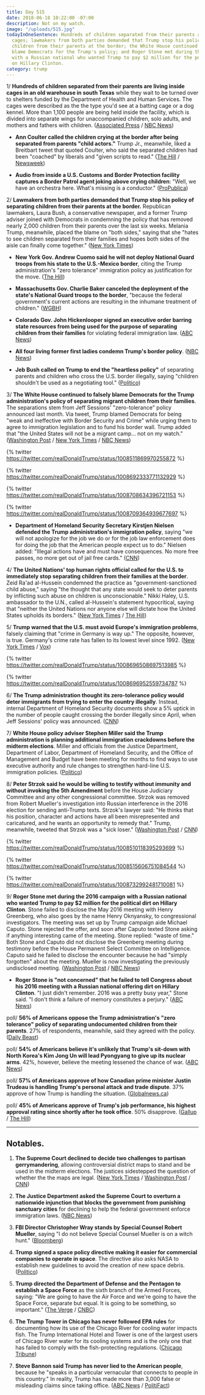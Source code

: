 ```yaml
---
title: Day 515
date: 2018-06-18 10:22:00 -07:00
description: Not on my watch.
image: "/uploads/515.jpg"
todayInOneSentence: Hundreds of children separated from their parents are living inside
  cages; lawmakers from both parties demanded that Trump stop his policy of separating
  children from their parents at the border; the White House continued to falsely
  blame Democrats for the Trump's policy; and Roger Stone met during the 2016 campaign
  with a Russian national who wanted Trump to pay $2 million for the political dirt
  on Hillary Clinton.
category: trump
---
```


1/ **Hundreds of children separated from their parents are living inside cages in an old warehouse in south Texas** while they wait to be turned over to shelters funded by the Department of Health and Human Services. The cages were described as the the type you'd see at a batting cage or a dog kennel. More than 1,100 people are being held inside the facility, which is divided into separate wings for unaccompanied children, solo adults, and mothers and fathers with children. ([Associated Press](https://www.apnews.com/9794de32d39d4c6f89fbefaea3780769) / [NBC News](https://www.nbcnews.com/news/us-news/mcallen-texas-immigration-processing-center-largest-u-s-n884126))

* **Ann Coulter called the children crying at the border after being separated from parents "child actors."** Trump Jr., meanwhile, liked a Breitbart tweet that quoted Coulter, who said the separated children had been "coached" by liberals and "given scripts to read." ([The Hill](http://thehill.com/homenews/media/392774-ann-coulter-calls-immigrant-children-child-actors) / [Newsweek](http://www.newsweek.com/donald-trump-jr-likes-tweet-suggesting-children-separated-parents-border-are-981126))

* **Audio from inside a U.S. Customs and Border Protection facility captures a Border Patrol agent joking above crying children**: "Well, we have an orchestra here. What's missing is a conductor." ([ProPublica](https://www.propublica.org/article/children-separated-from-parents-border-patrol-cbp-trump-immigration-policy))

2/ **Lawmakers from both parties demanded that Trump stop his policy of separating children from their parents at the border.** Republican lawmakers, Laura Bush, a conservative newspaper, and a former Trump adviser joined with Democrats in condemning the policy that has removed nearly 2,000 children from their parents over the last six weeks. Melania Trump, meanwhile, placed the blame on "both sides," saying that she "hates to see children separated from their families and hopes both sides of the aisle can finally come together." ([New York Times](https://www.nytimes.com/2018/06/17/us/politics/melania-trump-family-separation.html))

* **New York Gov. Andrew Cuomo said he will not deploy National Guard troops from his state to the U.S.-Mexico border**, citing the Trump administration's "zero tolerance" immigration policy as justification for the move. ([The Hill](http://thehill.com/latino/392840-cuomo-will-not-deploy-national-guard-to-border-over-trump-family-separation-policy))

* **Massachusetts Gov. Charlie Baker canceled the deployment of the state's National Guard troops to the border**, "because the federal government's current actions are resulting in the inhumane treatment of children." ([WGBH](https://www.wgbh.org/news/local-news/2018/06/18/baker-cancels-national-guard-deployment-to-border-citing-inhumane-treatment-of-children-and-families))

* **Colorado Gov. John Hickenlooper signed an executive order barring state resources from being used for the purpose of separating children from their families** for violating federal immigration law. ([ABC News](https://abcnews.go.com/Politics/governors-send-guard-units-border-family-separation-continues/story?id=55983188))

* **All four living former first ladies condemn Trump's border policy**. ([NBC News](https://www.nbcnews.com/politics/politics-news/laura-bush-separating-families-border-cruel-immoral-n884136))

* **Jeb Bush called on Trump to end the "heartless policy"** of separating parents and children who cross the U.S. border illegally, saying "children shouldn't be used as a negotiating tool." ([Politico](https://www.politico.com/story/2018/06/18/jeb-bush-trump-child-separations-650883))

3/ **The White House continued to falsely blame Democrats for the Trump administration's policy of separating migrant children from their families**. The separations stem from Jeff Sessions' "zero-tolerance" policy announced last month. Via tweet, Trump blamed Democrats for being "weak and ineffective with Border Security and Crime" while urging them to agree to immigration legislation and to fund his border wall. Trump added that "the United States will not be a migrant camp... not on my watch." ([Washington Post](https://www.washingtonpost.com/politics/white-house-insists-democrats-to-blame-for-family-separations-even-as-some-in-gop-urge-trump-to-reverse-course/2018/06/18/6626589c-72db-11e8-b4b7-308400242c2e_story.html) / [New York Times](https://www.nytimes.com/2018/06/16/us/politics/trump-democrats-separation-policy.html) / [NBC News](https://www.nbcnews.com/politics/politics-news/trump-defense-over-separating-immigrant-families-n884306))

{% twitter https://twitter.com/realDonaldTrump/status/1008511869970255872 %}

{% twitter https://twitter.com/realDonaldTrump/status/1008692333771132929 %}

{% twitter https://twitter.com/realDonaldTrump/status/1008708634396721153 %}

{% twitter https://twitter.com/realDonaldTrump/status/1008709364939677697 %}

* **Department of Homeland Security Secretary Kirstjen Nielsen defended the Trump administration's immigration policy**, saying "we will not apologize for the job we do or for the job law enforcement does for doing the job that the American people expect us to do." Nielsen added: "Illegal actions have and must have consequences. No more free passes, no more get out of jail free cards." ([CNN](https://www.cnn.com/2018/06/18/politics/kirstjen-nielsen-immigration-policy/index.html))

4/ **The United Nations' top human rights official called for the U.S. to immediately stop separating children from their families at the border**. Zeid Ra'ad al-Hussein condemned the practice as "government-sanctioned child abuse," saying "the thought that any state would seek to deter parents by inflicting such abuse on children is unconscionable." Nikki Haley, U.S. ambassador to the U.N., called al-Hussein's statement hypocritical, saying that "neither the United Nations nor anyone else will dictate how the United States upholds its borders." ([New York Times](https://www.nytimes.com/2018/06/18/world/europe/trump-migrant-children-un.html) / [The Hill](http://thehill.com/policy/international/un-treaties/392722-un-human-rights-head-trump-policy-separating-migrant))

5/ **Trump warned that the U.S. must avoid Europe's immigration problems**, falsely claiming that "crime in Germany is way up." The opposite, however, is true. Germany's crime rate has fallen to its lowest level since 1992. ([New York Times](https://www.nytimes.com/2018/06/18/us/politics/trump-immigration-germany-merkel.html) / [Vox](https://www.vox.com/policy-and-politics/2018/6/18/17474600/trump-tweet-crime-germany))

{% twitter https://twitter.com/realDonaldTrump/status/1008696508697513985 %}

{% twitter https://twitter.com/realDonaldTrump/status/1008696952559734787 %}

6/ **The Trump administration thought its zero-tolerance policy would deter immigrants from trying to enter the country illegally**. Instead, internal Department of Homeland Security documents show a 5% uptick in the number of people caught crossing the border illegally since April, when Jeff Sessions' policy was announced. ([CNN](https://www.cnn.com/2018/06/18/politics/family-separation-deterrence-dhs/index.html))

7/ **White House policy adviser Stephen Miller said the Trump administration is planning additional immigration crackdowns before the midterm elections**. Miller and officials from the Justice Department, Department of Labor, Department of Homeland Security, and the Office of Management and Budget have been meeting for months to find ways to use executive authority and rule changes to strengthen hard-line U.S. immigration policies. ([Politico](https://www.politico.com/story/2018/06/18/trump-aides-plan-fresh-immigration-crackdowns-before-midterms-652246))

8/ **Peter Strzok said he would be willing to testify without immunity and without invoking the 5th Amendment** before the House Judiciary Committee and any other congressional committee. Strzok was removed from Robert Mueller's investigation into Russian interference in the 2016 election for sending anti-Trump texts. Strzok's lawyer said: "He thinks that his position, character and actions have all been misrepresented and caricatured, and he wants an opportunity to remedy that." Trump, meanwhile, tweeted that Strzok was a "sick loser." ([Washington Post](https://www.washingtonpost.com/world/national-security/fbi-agent-removed-from-russia-probe-for-anti-trump-texts-says-hes-willing-to-testify-before-congress/2018/06/17/8d144160-7256-11e8-805c-4b67019fcfe4_story.html?utm_term=.bf8d2e94d180) / [CNN](https://www.cnn.com/2018/06/17/politics/peter-strzok-house-judiciary-committee-testify/index.html))

{% twitter https://twitter.com/realDonaldTrump/status/1008510118395293699 %}

{% twitter https://twitter.com/realDonaldTrump/status/1008515606751084544 %}

{% twitter https://twitter.com/realDonaldTrump/status/1008732992481710081 %}

9/ **Roger Stone met during the 2016 campaign with a Russian national who wanted Trump to pay $2 million for the political dirt on Hillary Clinton**. Stone failed to disclose the May 2016 meeting with Henry Greenberg, who also goes by the name Henry Oknyansky, to congressional investigators. The meeting was set up by Trump campaign aide Michael Caputo. Stone rejected the offer, and soon after Caputo texted Stone asking if anything interesting came of the meeting. Stone replied: "waste of time." Both Stone and Caputo did not disclose the Greenberg meeting during testimony before the House Permanent Select Committee on Intelligence. Caputo said he failed to disclose the encounter because he had "simply forgotten" about the meeting. Mueller is now investigating the previously undisclosed meeting. ([Washington Post](https://www.washingtonpost.com/politics/trump-associate-roger-stone-reveals-new-contact-with-russian-national-during-2016-campaign/2018/06/17/4a8123c8-6fd0-11e8-bd50-b80389a4e569_story.html?utm_term=.d69625d5d27e) / [NBC News](https://www.nbcnews.com/politics/donald-trump/roger-stone-says-he-forgot-meeting-russian-who-offered-clinton-n884181))

* **Roger Stone is "not concerned" that he failed to tell Congress about his 2016 meeting with a Russian national offering dirt on Hillary Clinton**. "I just didn't remember. 2016 was a pretty busy year," Stone said. "I don't think a failure of memory constitutes a perjury." ([ABC News](https://abcnews.go.com/Politics/roger-stone-concerned-failed-congress-2016-russia-contact/story?id=55965127))

poll/ **56% of Americans oppose the Trump administration's "zero tolerance" policy of separating undocumented children from their parents**. 27% of respondents, meanwhile, said they agreed with the policy. ([Daily Beast](https://www.thedailybeast.com/poll-republicans-approve-of-trumps-family-separation-policy))

poll/ **54% of Americans believe it's unlikely that Trump's sit-down with North Korea's Kim Jong Un will lead Pyongyang to give up its nuclear arms**. 42%, however, believe the meeting lessened the chance of war. ([ABC News](https://abcnews.go.com/Politics/skepticism-remains-eased-north-koreas-nuclear-intentions-poll/story?id=55945332))

poll/ **57% of Americans approve of how Canadian prime minister Justin Trudeau is handling Trump's personal attack and trade dispute**. 37% approve of how Trump is handling the situation. ([Globalnews.ca](https://globalnews.ca/news/4276199/americans-justin-trudeau-trade-spat-donald-trump-poll/))

poll/ **45% of Americans approve of Trump's job performance, his highest approval rating since shortly after he took office**. 50% disapprove. ([Gallup](https://news.gallup.com/poll/203207/trump-job-approval-weekly.aspx) / [The Hill](http://thehill.com/blogs/blog-briefing-room/392817-poll-trump-approval-rating-ties-highest-point-of-his-presidency))

---

## Notables.

1. **The Supreme Court declined to decide two challenges to partisan gerrymandering**, allowing controversial district maps to stand and be used in the midterm elections. The justices sidestepped the question of whether the the maps are legal. ([New York Times](https://www.nytimes.com/2018/06/18/us/politics/supreme-court-wisconsin-maryland-gerrymander-vote.html) / [Washington Post](https://www.washingtonpost.com/politics/courts_law/supreme-court-sidesteps-decision-on-partisan-gerrymandering/2018/06/18/c909bf26-7303-11e8-805c-4b67019fcfe4_story.html) / [CNN](https://www.cnn.com/2018/06/18/politics/supreme-court-gerrymandering-decision/index.html))

2. **The Justice Department asked the Supreme Court to overturn a nationwide injunction that blocks the government from punishing sanctuary cities** for declining to help the federal government enforce immigration laws. ([NBC News](https://www.nbcnews.com/politics/justice-department/justice-department-asks-supreme-court-trim-back-rulings-sanctuary-city-n884421))

3. **FBI Director Christopher Wray stands by Special Counsel Robert Mueller**, saying "I do not believe Special Counsel Mueller is on a witch hunt." ([Bloomberg](https://www.bloomberg.com/news/articles/2018-06-18/grassley-says-fbi-had-double-standard-in-clinton-trump-probes))

4. **Trump signed a space policy directive making it easier for commercial companies to operate in space**. The directive also asks NASA to establish new guidelines to avoid the creation of new space debris. ([Politico](https://www.politico.com/story/2018/06/18/trump-space-traffic-debris-630189))

5. **Trump directed the Department of Defense and the Pentagon to establish a Space Force** as the sixth branch of the Armed Forces, saying: "We are going to have the Air Force and we're going to have the Space Force, separate but equal. It is going to be something, so important." ([The Verge](https://www.theverge.com/2018/6/18/17475466/trump-space-force-announcement-national-space-council) / [CNBC](https://www.cnbc.com/2018/06/18/president-trump-directs-pentagon-defense-department-to-immediately-being-the-process-of-establishing-space-force-as-sixth-military-branch.html))

6. **The Trump Tower in Chicago has never followed EPA rules** for documenting how its use of the Chicago River for cooling water impacts fish. The Trump International Hotel and Tower is one of the largest users of Chicago River water for its cooling systems and is the only one that has failed to comply with the fish-protecting regulations. ([Chicago Tribune](http://www.chicagotribune.com/news/local/breaking/ct-met-trump-tower-fish-kill-20180618-story.html))

7. **Steve Bannon said Trump has never lied to the American people**, because he "speaks in a particular vernacular that connects to people in this country." In reality, Trump has made more than 3,000 false or misleading claims since taking office. ([ABC News](https://abcnews.go.com/ThisWeek/trump-lies-american-people-speaks-vernacular-bannon/story?id=55959669) / [PolitiFact](http://www.politifact.com/personalities/donald-trump/statements/byruling/false/))